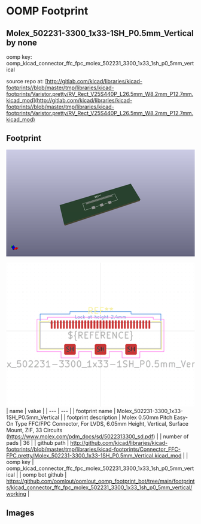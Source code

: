 # OOMP Footprint  
## Molex_502231-3300_1x33-1SH_P0.5mm_Vertical  by none  
  
oomp key: oomp_kicad_connector_ffc_fpc_molex_502231_3300_1x33_1sh_p0_5mm_vertical  
  
source repo at: [http://gitlab.com/kicad/libraries/kicad-footprints//blob/master/tmp/libraries/kicad-footprints/Varistor.pretty/RV_Rect_V25S440P_L26.5mm_W8.2mm_P12.7mm.kicad_mod](http://gitlab.com/kicad/libraries/kicad-footprints//blob/master/tmp/libraries/kicad-footprints/Varistor.pretty/RV_Rect_V25S440P_L26.5mm_W8.2mm_P12.7mm.kicad_mod)  
## Footprint  
  
[![working_kicad_pcb_3d.png](working_kicad_pcb_3d_600.png)](working_kicad_pcb_3d.png)  
  
[![working.png](working_600.png)](working.png)  
| name | value | 
| --- | --- | 
| footprint name | Molex_502231-3300_1x33-1SH_P0.5mm_Vertical | 
| footprint description | Molex 0.50mm Pitch Easy-On Type FFC/FPC Connector, For LVDS, 6.05mm Height, Vertical, Surface Mount, ZIF, 33 Circuits (https://www.molex.com/pdm_docs/sd/5022313300_sd.pdf) | 
| number of pads | 36 | 
| github path | http://github.com/kicad/libraries/kicad-footprints//blob/master/tmp/libraries/kicad-footprints/Connector_FFC-FPC.pretty/Molex_502231-3300_1x33-1SH_P0.5mm_Vertical.kicad_mod | 
| oomp key | oomp_kicad_connector_ffc_fpc_molex_502231_3300_1x33_1sh_p0_5mm_vertical | 
| oomp bot github | https://github.com/oomlout/oomlout_oomp_footprint_bot/tree/main/footprints/kicad_connector_ffc_fpc_molex_502231_3300_1x33_1sh_p0_5mm_vertical/working | 
## Images  
